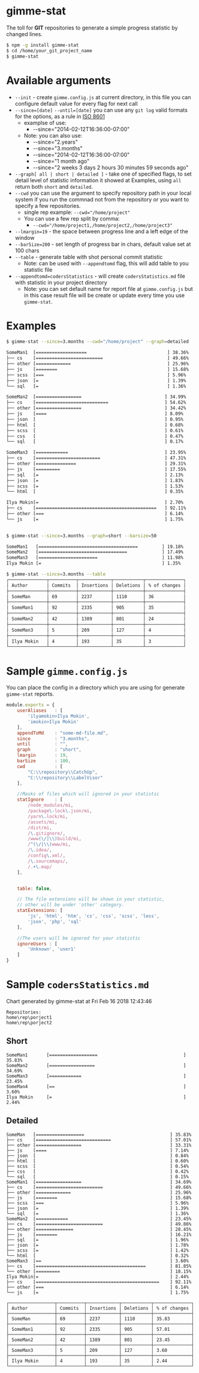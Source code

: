 # gimme-stat

The toll for **GIT** repositories to generate a simple progress statistic by changed lines.

```sh
$ npm -g install gimme-stat
$ cd /home/your_git_project_name        
$ gimme-stat
```

# Available arguments
 - `--init`  - create `gimme.config.js` at current directory, in this file you can configure default value for every flag for  next call
 - `--since=[date]` `--until=[date]` you can use any `git log` valid formats for the options, as a rule in [ISO 8601](https://en.wikipedia.org/wiki/ISO_8601)
   - examplse of use:
     - --since="2014-02-12T16:36:00-07:00"
   - Note: you can also use:
     - --since="2.years"
     - --since="3.months"
     - --since="2014-02-12T16:36:00-07:00"
     - --since="1 month ago"
     - --since="2 weeks 3 days 2 hours 30 minutes 59 seconds ago"
 - `--graph[ all | short | detailed ]` - take one of specified flags, to set detail level of statistic information it showed at Examples,
 using `all` return both `short` and `detailed`.
 - `--cwd` you can use the argument to specify repository path in your local system if you run the commnad not from the repository or you want to specify a few repositories.
   - single rep example: `--cwd="/home/project"`
   - You can use a few rep split by comma:
     - `--cwd="/home/project1,/home/project2,/home/project3"`
 - `--lmargin=19` - the space between progress line and a left edge of the window
 - `--barSize=200` - set length of progress bar in chars, default value set at 100 chars
 - `--table` - generate table with shot personal commit statistic 
    - Note: can be used with `--appendtomd` flag, this will add table to you statistic file
 - `--appendtomd=codersStatistics`  - will create `codersStatistics.md` file with statistic in your project  directory
    - Note: you can set default name for report file at `gimme.config.js`  but in this case 
    result file will be create or update every time you use `gimme-stat`.

# Examples
```sh
$ gimme-stat --since=3.months --cwd="/home/project" --graph=detailed

SomeMan1  [===================                              ] 38.36%
├── cs    [=========================                        ] 49.66% 
├── other [=============                                    ] 25.96% 
├── js    [========                                         ] 15.68% 
├── scss  [===                                              ] 5.96% 
├── json  [=                                                ] 1.39% 
└── sql   [=                                                ] 1.36% 

SomeMan2  [=================                               ] 34.99%
├── cs    [===========================                     ] 54.62% 
├── other [=================                               ] 34.42% 
├── js    [====                                            ] 8.09% 
├── json  [                                                ] 0.95% 
├── html  [                                                ] 0.68% 
├── scss  [                                                ] 0.61% 
├── css   [                                                ] 0.47% 
└── sql   [                                                ] 0.17% 

SomeMan3  [============                                    ] 23.95%
├── cs    [========================                        ] 47.31% 
├── other [===============                                 ] 29.31% 
├── js    [=========                                       ] 17.55% 
├── sql   [=                                               ] 2.13% 
├── json  [=                                               ] 1.83% 
├── scss  [=                                               ] 1.53% 
└── html  [                                                ] 0.35% 

Ilya Mokin[=                                               ] 2.70%
├── cs    [=============================================   ] 92.11% 
├── other [===                                             ] 6.14% 
└── js    [=                                               ] 1.75% 
 
```

```sh
$ gimme-stat --since=3.months --graph=short --barsize=50

SomeMan1   [=====================================         ] 19.18% 
SomeMan2   [=================================             ] 17.49% 
SomeMan3   [======================                        ] 11.98% 
Ilya Mokin [=                                             ] 1.35%
```
```sh
$ gimme-stat --since=3.months --table
┌──────────────┬──────────┬────────────┬───────────┬──────────────┐
│ Author       │ Commits  │ Insertions │ Deletions │ % of changes │   
├──────────────┼──────────┼────────────┼───────────┼──────────────┤
│ SomeMan      │ 69       │ 2237       │ 1110      │ 36           │
├──────────────┼──────────┼────────────┼───────────┼──────────────┤
│ SomeMan1     │ 92       │ 2335       │ 905       │ 35           │
├──────────────┼──────────┼────────────┼───────────┼──────────────┤
│ SomeMan2     │ 42       │ 1389       │ 801       │ 24           │
├──────────────┼──────────┼────────────┼───────────┼──────────────┤
│ SomeMan3     │ 5        │ 209        │ 127       │ 4            │
├──────────────┼──────────┼────────────┼───────────┼──────────────┤
│ Ilya Mokin   │ 4        │ 193        │ 35        │ 3            │
└──────────────┴──────────┴────────────┴───────────┴──────────────┘
```

# Sample  `gimme.config.js`
You can place the config in a directory which you are using for generate `gimme-stat` reports.

```js
module.exports = {
    userAliases   : [
        'ilyamokin>Ilya Mokin',
        'imokin>Ilya Mokin'
    ],
    appendToMd    : "some-md-file.md",
    since         : "3.months",
    until         : "",
    graph         : "short",
    lmargin       : 19,
    barSize       : 100,
    cwd           : [
        "C:\\repository\\CatchUp",
        "C:\\repository\\LabelVisor"
    ],

    //Masks of files which will ignored in your statistic            
    statIgnore    : [
        /node_modules/mi,
        /package\-lock\.json/mi,
        /yarn\.lock/mi,
        /assets/mi,
        /dist/mi,
        /\.gitignore/,
        /www(\/|\\)build/mi,
        /^(\/|\\)www/mi,
        /\.idea/,
        /config\.xml/,
        /\.sourcemaps/,
        /.+\.map/
    ],


    table: false,

    // The file extensions will be shown in your statistic,
    // other will be under 'other' category.
    statExtensions: [
        'js', 'html', 'htm', 'cs', 'css', 'scss', 'less', 
        'json', 'php', 'sql'
    ],

    //The users will be ignored for your statistic
    ignoreUsers : [
        'Unknown', 'user1'
    ]
}
```
# Sample  `codersStatistics.md`

Chart generated by gimme-stat at Fri Feb 16 2018 12:43:46 
```
Repositories:
home\rep\porject1
home\rep\porject2             
```
## Short
```
SomeMan1       [==================                                ] 35.83%
SomeMan2       [=================                                 ] 34.69%
SomeMan3       [============                                      ] 23.45%
SomeMan4       [==                                                ] 3.60%
Ilya Mokin     [=                                                 ] 2.44%
```
## Detailed
```
SomeMan   [==================                                ] 35.83%
├── cs    [============================                      ] 57.01% 
├── other [=================                                 ] 33.31% 
├── js    [====                                              ] 7.14% 
├── json  [                                                  ] 0.84% 
├── html  [                                                  ] 0.60% 
├── scss  [                                                  ] 0.54% 
├── css   [                                                  ] 0.42% 
└── sql   [                                                  ] 0.15% 
SomeMan1  [=================                                 ] 34.69%
├── cs    [=========================                         ] 49.66% 
├── other [=============                                     ] 25.96% 
├── js    [========                                          ] 15.68% 
├── scss  [===                                               ] 5.96% 
├── json  [=                                                 ] 1.39% 
└── sql   [=                                                 ] 1.36% 
SomeMan2  [============                                      ] 23.45%
├── cs    [=========================                         ] 49.86% 
├── other [==============                                    ] 28.45% 
├── js    [========                                          ] 16.21% 
├── sql   [=                                                 ] 1.96% 
├── json  [=                                                 ] 1.78% 
├── scss  [=                                                 ] 1.42% 
└── html  [                                                  ] 0.32% 
SomeMan3  [==                                                ] 3.60%
├── cs    [=========================================         ] 81.85% 
└── other [=========                                         ] 18.15% 
Ilya Mokin[=                                                 ] 2.44%
├── cs    [==============================================    ] 92.11% 
├── other [===                                               ] 6.14% 
└── js    [=                                                 ] 1.75% 
```

```
┌─────────────────┬──────────┬────────────┬───────────┬──────────────┐ 
│ Author          │ Commits  │ Insertions │ Deletions │ % of changes │ 
├─────────────────┼──────────┼────────────┼───────────┼──────────────┤ 
│ SomeMan         │ 69       │ 2237       │ 1110      │ 35.83        │
├─────────────────┼──────────┼────────────┼───────────┼──────────────┤ 
│ SomeMan1        │ 92       │ 2335       │ 905       │ 57.01        │
├─────────────────┼──────────┼────────────┼───────────┼──────────────┤ 
│ SomeMan2        │ 42       │ 1389       │ 801       │ 23.45        │
├─────────────────┼──────────┼────────────┼───────────┼──────────────┤ 
│ SomeMan3        │ 5        │ 209        │ 127       │ 3.60         │
├─────────────────┼──────────┼────────────┼───────────┼──────────────┤ 
│ Ilya Mokin      │ 4        │ 193        │ 35        │ 2.44         │
└─────────────────┴──────────┴────────────┴───────────┴──────────────┘ 
```